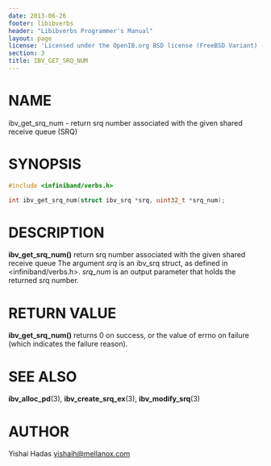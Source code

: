 ```yaml
---
date: 2013-06-26
footer: libibverbs
header: "Libibverbs Programmer's Manual"
layout: page
license: 'Licensed under the OpenIB.org BSD license (FreeBSD Variant) - See COPYING.md'
section: 3
title: IBV_GET_SRQ_NUM
---
```


# NAME

ibv_get_srq_num  - return srq number associated with the given shared receive
queue (SRQ)

# SYNOPSIS

```c
#include <infiniband/verbs.h>

int ibv_get_srq_num(struct ibv_srq *srq, uint32_t *srq_num);
```

# DESCRIPTION

**ibv_get_srq_num()** return srq number associated with the given shared
receive queue The argument *srq* is an ibv_srq struct, as defined in
<infiniband/verbs.h>. *srq_num* is an output parameter that holds the returned
srq number.


# RETURN VALUE

**ibv_get_srq_num()** returns 0 on success, or the value of errno on failure
(which indicates the failure reason).

# SEE ALSO

**ibv_alloc_pd**(3),
**ibv_create_srq_ex**(3),
**ibv_modify_srq**(3)

# AUTHOR

Yishai Hadas <yishaih@mellanox.com>

